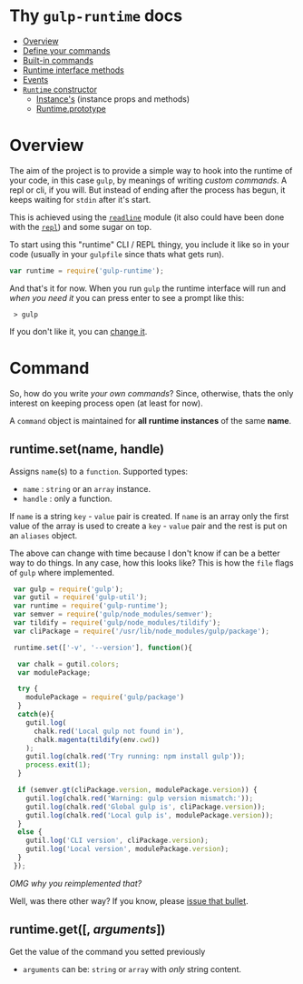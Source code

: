 # Thy `gulp-runtime` docs

  - [Overview](#overview)
  - [Define your commands](#command)
  - [Built-in commands](#Built-ins)
  - [Runtime interface methods](#Interface-methods)
  - [Events](#Events)
  - [`Runtime` constructor](#Review)
    - [Instance's](#Instance's) (instance props and methods)
    - [Runtime.prototype](#Runtime.prototype)


# Overview

The aim of the project is to provide a simple way to hook into the runtime of your code, in this case `gulp`, by meanings of writing *custom commands*. A repl or cli, if you will. But instead of ending after the process has begun, it keeps waiting for `stdin` after it's start.

This is achieved using the [`readline`](nodejs.org/api/readline.html) module (it also could have been done with the [`repl`](nodejs.org/api/repl.html)) and some sugar on top.

To start using this "runtime" CLI / REPL thingy, you include it like so in your code (usually in your `gulpfile` since thats what gets run).

```js
var runtime = require('gulp-runtime');
```

And that's it for now. When you run `gulp` the runtime interface will run and *when you need it* you can press enter to see a prompt like this:

```
 > gulp
```

If you don't like it, you can [change it](#Interface-methods).

# Command

So, how do you write *your own commands*? Since, otherwise, thats the only interest on keeping process open (at least for now).

A `command` object is maintained for **all runtime instances** of the same **name**.

## runtime.set(name, handle)

Assigns `name`(s) to a `function`. Supported types:

 -   `name` : `string` or an `array` instance.
 - `handle` : only a function.

 If `name` is a string `key` - `value` pair is created.
 If `name` is an array only the first value of the array is used to create a `key` - `value` pair and the rest is put on an `aliases` object.

 The above can change with time because I don't know if can be a better way to do things. In any case, how this looks like? This is how the `file` flags of `gulp` where implemented.


 ```js
  var gulp = require('gulp');
  var gutil = require('gulp-util');
  var runtime = require('gulp-runtime');
  var semver = require('gulp/node_modules/semver');
  var tildify = require('gulp/node_modules/tildify');
  var cliPackage = require('/usr/lib/node_modules/gulp/package');

  runtime.set(['-v', '--version'], function(){

   var chalk = gutil.colors;
   var modulePackage;

   try {
     modulePackage = require('gulp/package')
   }
   catch(e){
     gutil.log(
       chalk.red('Local gulp not found in'),
       chalk.magenta(tildify(env.cwd))
     );
     gutil.log(chalk.red('Try running: npm install gulp'));
     process.exit(1);
   }

   if (semver.gt(cliPackage.version, modulePackage.version)) {
     gutil.log(chalk.red('Warning: gulp version mismatch:'));
     gutil.log(chalk.red('Global gulp is', cliPackage.version));
     gutil.log(chalk.red('Local gulp is', modulePackage.version));
   }
   else {
     gutil.log('CLI version', cliPackage.version);
     gutil.log('Local version', modulePackage.version);
   }
  });
```

*OMG why you reimplemented that?*

Well, was there other way? If you know, please [issue that bullet](https://github.com/stringparser/gulp-runtime/issues).


## runtime.get([, *arguments*])

  Get the value of the command you setted previously

  - `arguments` can be: `string` or `array` with *only* string content.
